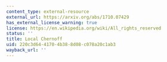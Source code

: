 ```yaml
---
content_type: external-resource
external_url: https://arxiv.org/abs/1710.07429
has_external_license_warning: true
license: https://en.wikipedia.org/wiki/All_rights_reserved
status: ''
title: Local Chernoff
uid: 220c3d64-4170-4b38-8d08-c078a20c1ab3
wayback_url: ''
---
```

